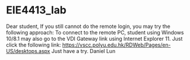 # EIE4413_lab


Dear student, 
If you still cannot do the remote login, you may try the following approach:
To connect to the remote PC, student using Windows 10/8.1 may also go to the VDI Gateway link using Internet Explorer 11. Just click the following link:
https://vscc.polyu.edu.hk/RDWeb/Pages/en-US/desktops.aspx
Just have a try.
Daniel Lun
